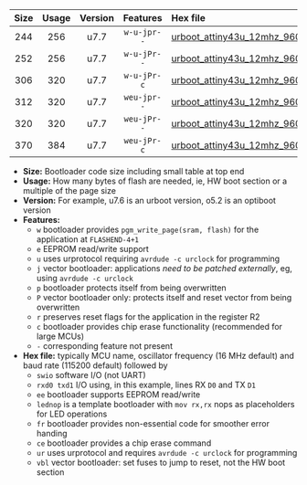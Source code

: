 |Size|Usage|Version|Features|Hex file|
|:-:|:-:|:-:|:-:|:--|
|244|256|u7.7|`w-u-jpr--`|[urboot_attiny43u_12mhz_9600bps_swio_rxb0_txb1_lednop_ur_vbl.hex](https://raw.githubusercontent.com/stefanrueger/urboot.hex/main/mcus/attiny43u/fcpu_12mhz/9600_bps/urboot_attiny43u_12mhz_9600bps_swio_rxb0_txb1_lednop_ur_vbl.hex)|
|252|256|u7.7|`w-u-jPr--`|[urboot_attiny43u_12mhz_9600bps_swio_rxb0_txb1_ur_vbl.hex](https://raw.githubusercontent.com/stefanrueger/urboot.hex/main/mcus/attiny43u/fcpu_12mhz/9600_bps/urboot_attiny43u_12mhz_9600bps_swio_rxb0_txb1_ur_vbl.hex)|
|306|320|u7.7|`w-u-jPr-c`|[urboot_attiny43u_12mhz_9600bps_swio_rxb0_txb1_lednop_fr_ce_ur_vbl.hex](https://raw.githubusercontent.com/stefanrueger/urboot.hex/main/mcus/attiny43u/fcpu_12mhz/9600_bps/urboot_attiny43u_12mhz_9600bps_swio_rxb0_txb1_lednop_fr_ce_ur_vbl.hex)|
|312|320|u7.7|`weu-jpr--`|[urboot_attiny43u_12mhz_9600bps_swio_rxb0_txb1_ee_lednop_ur_vbl.hex](https://raw.githubusercontent.com/stefanrueger/urboot.hex/main/mcus/attiny43u/fcpu_12mhz/9600_bps/urboot_attiny43u_12mhz_9600bps_swio_rxb0_txb1_ee_lednop_ur_vbl.hex)|
|320|320|u7.7|`weu-jPr--`|[urboot_attiny43u_12mhz_9600bps_swio_rxb0_txb1_ee_ur_vbl.hex](https://raw.githubusercontent.com/stefanrueger/urboot.hex/main/mcus/attiny43u/fcpu_12mhz/9600_bps/urboot_attiny43u_12mhz_9600bps_swio_rxb0_txb1_ee_ur_vbl.hex)|
|370|384|u7.7|`weu-jPr-c`|[urboot_attiny43u_12mhz_9600bps_swio_rxb0_txb1_ee_lednop_fr_ce_ur_vbl.hex](https://raw.githubusercontent.com/stefanrueger/urboot.hex/main/mcus/attiny43u/fcpu_12mhz/9600_bps/urboot_attiny43u_12mhz_9600bps_swio_rxb0_txb1_ee_lednop_fr_ce_ur_vbl.hex)|

- **Size:** Bootloader code size including small table at top end
- **Usage:** How many bytes of flash are needed, ie, HW boot section or a multiple of the page size
- **Version:** For example, u7.6 is an urboot version, o5.2 is an optiboot version
- **Features:**
  + `w` bootloader provides `pgm_write_page(sram, flash)` for the application at `FLASHEND-4+1`
  + `e` EEPROM read/write support
  + `u` uses urprotocol requiring `avrdude -c urclock` for programming
  + `j` vector bootloader: applications *need to be patched externally*, eg, using `avrdude -c urclock`
  + `p` bootloader protects itself from being overwritten
  + `P` vector bootloader only: protects itself and reset vector from being overwritten
  + `r` preserves reset flags for the application in the register R2
  + `c` bootloader provides chip erase functionality (recommended for large MCUs)
  + `-` corresponding feature not present
- **Hex file:** typically MCU name, oscillator frequency (16 MHz default) and baud rate (115200 default) followed by
  + `swio` software I/O (not UART)
  + `rxd0 txd1` I/O using, in this example, lines RX `D0` and TX `D1`
  + `ee` bootloader supports EEPROM read/write
  + `lednop` is a template bootloader with `mov rx,rx` nops as placeholders for LED operations
  + `fr` bootloader provides non-essential code for smoother error handing
  + `ce` bootloader provides a chip erase command
  + `ur` uses urprotocol and requires `avrdude -c urclock` for programming
  + `vbl` vector bootloader: set fuses to jump to reset, not the HW boot section
